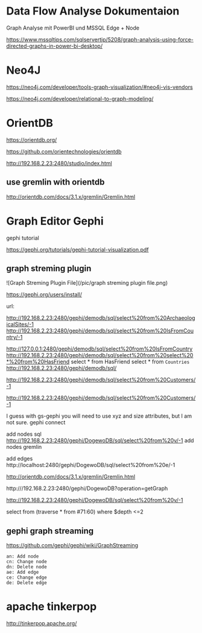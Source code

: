 ﻿# Data Flow Analyse Dokumentaion 


Graph Analyse mit PowerBI und MSSQL Edge + Node 

https://www.mssqltips.com/sqlservertip/5208/graph-analysis-using-force-directed-graphs-in-power-bi-desktop/ 

# Neo4J

https://neo4j.com/developer/tools-graph-visualization/#neo4j-vis-vendors

https://neo4j.com/developer/relational-to-graph-modeling/

# OrientDB 

https://orientdb.org/ 

https://github.com/orientechnologies/orientdb 

http://192.168.2.23:2480/studio/index.html 

## use gremlin with orientdb 

http://orientdb.com/docs/3.1.x/gremlin/Gremlin.html 

# Graph Editor Gephi 

gephi tutorial 

https://gephi.org/tutorials/gephi-tutorial-visualization.pdf 

## graph streming  plugin 

![Graph Streming Plugin File](/pic/graph streming plugin file.png)


https://gephi.org/users/install/

url: 

http://192.168.2.23:2480/gephi/demodb/sql/select%20from%20ArchaeologicalSites/-1
http://192.168.2.23:2480/gephi/demodb/sql/select%20from%20IsFromCountry/-1 

http://127.0.0.1:2480/gephi/demodb/sql/select%20from%20IsFromCountry
http://192.168.2.23:2480/gephi/demodb/sql/select%20from%20select%20*%20from%20HasFriend
select * from HasFriend 
select * from `Countries` 
http://192.168.2.23:2480/gephi/demodb/sql/

http://192.168.2.23:2480/gephi/demodb/sql/select%20from%20Customers/-1

http://192.168.2.23:2480/gephi/demodb/sql/select%20from%20Customers/-1


I guess with gs-gephi you will need to use xyz and size attributes, but I am not sure.
gephi connect 

add nodes sql 
http://192.168.2.23:2480/gephi/DogewoDB/sql/select%20from%20v/-1
add nodes gremlin 

add edges 
http://localhost:2480/gephi/DogewoDB/sql/select%20from%20e/-1

http://orientdb.com/docs/3.1.x/gremlin/Gremlin.html

http:///192.168.2.23:2480/gephi/DogewoDB?operation=getGraph

http://192.168.2.23:2480/gephi/DogewoDB/sql/select%20from%20v/-1

select from (traverse * from #71:60) where $depth <=2




## gephi graph streaming 

https://github.com/gephi/gephi/wiki/GraphStreaming


    an: Add node
    cn: Change node
    dn: Delete node
    ae: Add edge
    ce: Change edge
    de: Delete edge




# apache tinkerpop 

http://tinkerpop.apache.org/



